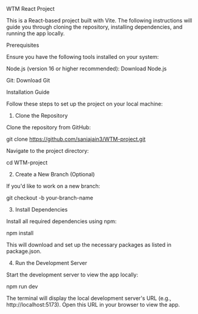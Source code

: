 WTM React Project

This is a React-based project built with Vite. The following instructions will guide you through cloning the repository, installing dependencies, and running the app locally.

Prerequisites

Ensure you have the following tools installed on your system:

Node.js (version 16 or higher recommended): Download Node.js

Git: Download Git

Installation Guide

Follow these steps to set up the project on your local machine:

1. Clone the Repository

Clone the repository from GitHub:

git clone https://github.com/saniajain3/WTM-project.git

Navigate to the project directory:

cd WTM-project

2. Create a New Branch (Optional)

If you'd like to work on a new branch:

git checkout -b your-branch-name

3. Install Dependencies

Install all required dependencies using npm:

npm install

This will download and set up the necessary packages as listed in package.json.

4. Run the Development Server

Start the development server to view the app locally:

npm run dev

The terminal will display the local development server's URL (e.g., http://localhost:5173). Open this URL in your browser to view the app.


